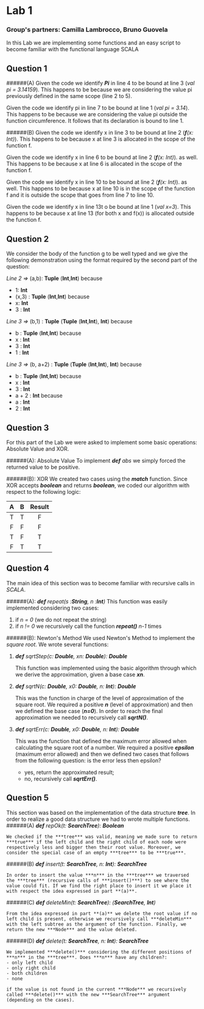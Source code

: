  Lab 1
====

### Group's partners: Camilla Lambrocco, Bruno Guovela

In this Lab we are implementing some functions and an easy script to become familiar with the functional language SCALA

## Question 1 

######(A)
Given the code we identify ***Pi*** in line 4 to be bound at line 3 (*val pi = 3.14159*). This happens to be because we are considering the value pi previously defined in the same scope (line 2 to 5).

Given the code we identify pi in line 7 to be bound at line 1 (*val pi = 3.14*). This happens to be because we are considering the value pi outside the function circumference. It follows that its declaration is bound to line 1.


######(B)
Given the code we identify x in line 3 to be bound at line 2 (_**f**(x: Int)_). This happens to be because x at line 3 is allocated in the scope of the function f.

Given the code we identify x in line 6 to be bound at line 2 (_**f**(x: Int)_). as well. This happens to be because x at line 6 is allocated in the scope of the function f. 

Given the code we identify x in line 10 to be bound at line 2 (_**f**(x: Int)_). as well. This happens to be because x at line 10 is in the scope of the function f and it is outside the scope that goes from line 7 to line 10.

Given the code we identify x in line 13t o be bound at line 1 (*val x=3*). This happens to be because x at line 13 (for both x and f(x)) is allocated outside the function f. 

## Question 2

We consider the body of the function g to be well typed and we give the following demonstration using the format required by the second part of the question:

*Line 2 =>* (a,b): **Tuple** (**Int**,**Int**)  because
 - 1: **Int**
  - (x,3) : **Tuple** (**Int**,**Int**)  because
  - x: **Int**
  - 3 : **Int**
  
*Line 3 =>* (b,1) : **Tuple** (**Tuple** (**Int**,**Int**), **Int**) because
 - b : **Tuple** (**Int**,**Int**)  because
  - x : **Int**
  - 3 : **Int**
 - 1 : **Int**

*Line 3 =>* (b, a+2) : **Tuple** (**Tuple** (**Int**,**Int**), **Int**) because
 - b : **Tuple** (**Int**,**Int**) because
  - x : **Int**
  - 3 : **Int**
 - a + 2 : **Int** because
  - a : **Int**
  - 2 : **Int**
  
## Question 3
For this part of the Lab we were asked to implement some basic operations: Absolute Value and XOR.
  
######(A): Absolute Value
To implement _**def** abs_ we simply forced the returned value to be positive.

######(B): XOR
We created two cases using the ***match*** function. Since XOR accepts ***boolean*** and returns ***boolean***, we coded our algorithm with respect to the
following logic:
  
|     A      |     B     |     Result     |
|:------------: | :---------------: | :-----: |
| T | T | F |
| F | F | F |
| T | F  | T |
| F | T  | T |

## Question 4

The main idea of this section was to become familiar with recursive calls in *SCALA*. 

######(A): _**def** repeat(s :**String**, n :**Int**)_
This function was easily implemented considering two cases:
 1. if *n = 0* (we do not repeat the string) 
 2. if *n != 0* we recursively call the function ***repeat()*** *n-1* times

######(B): Newton's Method
We used Newton's Method to implement the *square root*. We wrote several functions:
 1. _**def** sqrtStep(c: **Double**, xn: **Double**): **Double**_

	This function was implemented using the basic algorithm through which we derive the approximation, given a base case ***xn***.
 2. _**def** sqrtN(c: **Double**, x0: **Double**, n: **Int**): **Double**_
 
 	This was the function in charge of the level of approximation of the square root. We required a positive ***n*** (level of approximation) and then we defined the base case (***n=0***). In order to reach the final approximation we needed to recursively call ***sqrtN()***.
 3. _**def** sqrtErr(c: **Double**, x0: **Double**, n: **Int**): **Double**_
 
	 This was the function that defined the maximum error allowed when calculating the square root of a number. We required a positive ***epsilon*** (maximum error allowed) and then we defined two cases that follows from the following question: is the error less then epsilon? 
	 - yes, return the approximated result;
	 - no, recursively call ***sqrtErr()***.
	 
## Question 5

This section was based on the implementation of the data structure ***tree***. In order to realize a good data structure we had to wrote multiple functions.
######(A) _**def** repOk(t: **SearchTree**): **Boolean**_
 
 	We checked if the ***tree*** was valid, meaning we made sure to return ***true*** if the left child and the right child of each node were respectively less and bigger then their root value. Moreover, we consider the special case of an empty ***tree*** to be ***true***.
######(B) _**def** insert(t: **SearchTree**, n: **Int**): **SearchTree**_
 
 	In order to insert the value ***n*** in the ***tree*** we traversed the ***tree*** (recursive calls of ***insert()***) to see where the value could fit. If we find the right place to insert it we place it with respect the idea expressed in part **(a)**.
######(C) _**def** deleteMin(t: **SearchTree**): (**SearchTree**, **Int**)_
 
 	From the idea expressed in part **(a)** we delete the root value if no left child is present, otherwise we recursively call ***deleteMin*** with the left subtree as the argument of the function. Finally, we return the new ***Node*** and the value deleted.
######(D) _**def** delete(t: **SearchTree**, n: **Int**): **SearchTree**_
 
 	We implemented ***delete()*** considering the different positions of  ***n*** in the ***tree***. Does ***n*** have any children?:
	- only left child
	- only right child
	- both children
	- none
	
	if the value is not found in the current ***Node*** we recursively called ***delete()*** with the new ***SearchTree*** argument (depending on the cases).